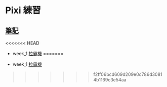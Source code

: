 # Pixi 練習

## [筆記](https://hackmd.io/dFXPjWMTQrGow0LTnBFKqQ?both)

<<<<<<< HEAD
- week_1
  [拉霸機](https://kimntai.github.io/PixiExercise/slots/week_1.html)
=======
* week_1 
[拉霸機](https://kimntai.github.io/PixiExercise/slots/week_1.html)
>>>>>>> f2ff06bcd609d209e0c786d30814b1169c3e54aa
